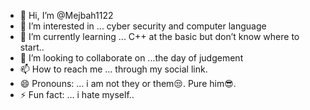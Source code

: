 - 👋 Hi, I’m @Mejbah1122
- 👀 I’m interested in ... cyber security and computer language 
- 🌱 I’m currently learning ... C++ at the basic but don’t know where to start..
- 💞️ I’m looking to collaborate on ...the day of judgement 
- 📫 How to reach me ... through my social link.
- 😄 Pronouns: ... i am not they or them😒. Pure him😎.
- ⚡ Fun fact: ... i hate myself..

<!---
Mejbah1122/Mejbah1122 is a ✨ special ✨ repository because its `README.md` (this file) appears on your GitHub profile.
You can click the Preview link to take a look at your changes.
--->

